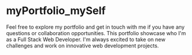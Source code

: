 # myPortfolio_mySelf
Feel free to explore my portfolio and get in touch with me if you have any questions or collaboration opportunities. This portfolio showcase who I'm as a Full Stack Web Developer. I'm always excited to take on new challenges and work on innovative web development projects.

